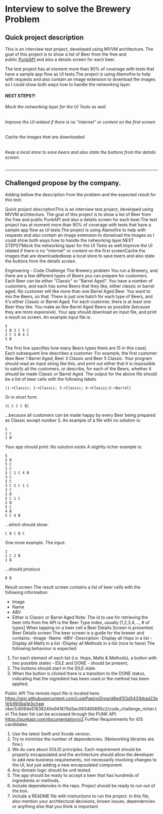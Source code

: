 # Interview to solve the Brewery Problem
## Quick project description

This is an interview test project, developed using MVVM architecture. The goal of this project is to show a list of Beer from the free and public [PunkAPI](https://punkapi.com) and also a details screen for each beer.

The test project has at moment more than 90% of coverage with tests that have a sample app flow as UI tests.The project is using Alamofire to help with requests and also contain an image extension to download the images so I could show both ways how to handle the networking layer.

#### NEXT STEPS?!
###### Mock the networking layer for the UI Tests as well.
###### Improve the UI related if there is no "internet" or content on the first screen
###### Cache the images that are downloaded
###### Keep a local store to save beers and also state the buttons from the details screen.

---
## Challenged propose by the company.

Adding bellow the description from the problem and the expected result for this test.



Quick project descriptionThis is an interview test project, developed using MVVM architecture. The goal of this project is to show a list of Beer from the free and public PunkAPI and also a details screen for each beer.The test project has at moment more than 90% of coverage with tests that have a sample app flow as UI tests.The project is using Alamofire to help with requests and also contain an image extension to donwload the images so I could show both ways how to handle the networking layer.NEXT STEPS?!Mock the networking layer for the UI Tests as well.Improve the UI related if there is no "internet" or content on the first screenCache the images that are downloadedkeep a local store to save beers and also state the buttons from the details screen.


Engineering - Code Challenge
The Brewery problem
You run a Brewery, and there are a few different types of Beers you can prepare for
customers. Each Beer can be either "Classic" or "Barrel Aged". You have a number of
customers, and each has some Beers that they like, either classic or barrel aged. No
customer will like more than one Barrel Aged Beer. You want to mix the Beers, so that:
There is just one batch for each type of Beers, and it's either Classic or Barrel Aged.
For each customer, there is at least one Beer they like. You make as few Barrel Aged
Beers as possible (because they are more expensive).
Your app should download an input file, and print a result on screen.
An example input file is:

```
5
1 B 3 C 5 C
2 C 3 B 4 C
5 B

```

The first line specifies how many Beers types there are (5 in this case). Each
subsequent line describes a customer. For example, the first customer likes Beer 1
Barrel Aged, Beer 3 Classic and Beer 5 Classic. Your program should read an input
string like this, and print out either that it is impossible to satisfy all the customers, or
describe, for each of the Beers, whether it should be made Classic or Barrel Aged. The
output for the above file should be a list of beer cells with the following labels

```
[1->Classic; 2->Classic; 3->Classic; 4->Classic;5->Barrel]
```
Or in short form
```
[C C C C B]
```

...because all customers can be made happy by every Beer being prepared as
Classic except number 5.
An example of a file with no solution is:
```
1
1 C
1 B
```
Your app should print: No solution exists
A slightly richer example is:

```
5
2 B
5 C
1 C
5 C 1 C 4 B
3 C
5 C
3 C 5 C 1 C
3 C
2 B
5 C 1 C
2 B
5 C
4 B
5 C 4 B
```
...which should show:
```
C B C B C
```

One more example. The input:
```
2
1 C 2 B
1 B
```

...should produce
```
B B
```

Result screen
The result screen contains a list of beer cells with the following information:
- Image
- Name
- ABV
- Either is Classic or Barrel Aged
Note: The id to use for retrieving the beer info from the API is the Beer Type
index, usually [1,2,3,4,..., # of types]
When tapping on a beer cell a Beer Details Screen is presented.
Beer Details screen
The beer screen is a guide for the brewer and contains:
-Image
-Name
-ABV
-Description
-Display all Hops in a list
-Display all Malts in a list
-Display all Methods in a list
(nice to have) The following behaviour is expected:
1. For each element of each list (i.e. Hops, Malts & Methods), a button with two possible
states - IDLE and DONE - should be present;
2. The buttons should start in the IDLE state.
3. When the button is clicked there is a transition to the DONE status, indicating that the
ingredient has been used or the method has been applied;

Public API
The remote input file is located here:
https://gist.githubusercontent.com/LuigiPapinoDrop/d8ed153d5431bbad23e1e1c6b5ba1e3c/raw
/4ec1c8064e51838240e941679d3ac063460685c2/code_challenge_richer.txt
The beer list can be accessed through the PUNK API: https://punkapi.com/documentation/v2
Further Requirements for iOS candidates
1. Use the latest Swift and Xcode version.
2. Try to minimize the number of dependencies. (Networking libraries are fine.)
3. We do care about SOLID principles. Each requirement should be properly encapsulated
and the architecture should allow the developer to add new business requirements, not
necessarily involving changes to the UI, but just adding a new encapsulated component.
4. Any domain logic should be unit tested.
5. The app should be ready to accept a beer that has hundreds of ingredients or methods.
6. Include dependencies in the repo. Project should be ready to run out of the box.
7. Include a README file with instructions to run the project. In this file, also mention your
architectural decisions, known issues, dependencies or anything else that you think is
important.
